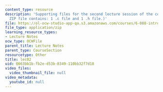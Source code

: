 ```yaml
---
content_type: resource
description: 'Supporting files for the second lecture session of the course.  (This
  ZIP file contains: 1 .c file and 1 .h file.)'
file: https://ol-ocw-studio-app-qa.s3.amazonaws.com/courses/6-088-introduction-to-c-memory-management-and-c-object-oriented-programming-january-iap-2010/8663bb1bfb2ed53b8349110bb32f7d18_lec02.zip
file_type: application/zip
learning_resource_types:
- Lecture Notes
ocw_type: OCWFile
parent_title: Lecture Notes
parent_type: CourseSection
resourcetype: Other
title: lec02
uid: 8663bb1b-fb2e-d53b-8349-110bb32f7d18
video_files:
  video_thumbnail_file: null
video_metadata:
  youtube_id: null
---
```

